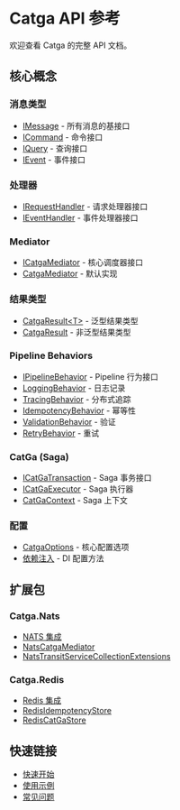 # Catga API 参考

欢迎查看 Catga 的完整 API 文档。

## 核心概念

### 消息类型

- [IMessage](messages.md#imessage) - 所有消息的基接口
- [ICommand](messages.md#icommand) - 命令接口
- [IQuery](messages.md#iquery) - 查询接口
- [IEvent](messages.md#ievent) - 事件接口

### 处理器

- [IRequestHandler](handlers.md#irequesthandler) - 请求处理器接口
- [IEventHandler](handlers.md#ieventhandler) - 事件处理器接口

### Mediator

- [ICatgaMediator](mediator.md) - 核心调度器接口
- [CatgaMediator](mediator.md#catgamediator) - 默认实现

### 结果类型

- [CatgaResult&lt;T&gt;](results.md) - 泛型结果类型
- [CatgaResult](results.md#non-generic) - 非泛型结果类型

### Pipeline Behaviors

- [IPipelineBehavior](pipeline.md) - Pipeline 行为接口
- [LoggingBehavior](pipeline.md#logging) - 日志记录
- [TracingBehavior](pipeline.md#tracing) - 分布式追踪
- [IdempotencyBehavior](pipeline.md#idempotency) - 幂等性
- [ValidationBehavior](pipeline.md#validation) - 验证
- [RetryBehavior](pipeline.md#retry) - 重试

### CatGa (Saga)

- [ICatGaTransaction](catga.md) - Saga 事务接口
- [ICatGaExecutor](catga.md#executor) - Saga 执行器
- [CatGaContext](catga.md#context) - Saga 上下文

### 配置

- [CatgaOptions](configuration.md) - 核心配置选项
- [依赖注入](dependency-injection.md) - DI 配置方法

## 扩展包

### Catga.Nats

- [NATS 集成](../guides/nats-integration.md)
- [NatsCatgaMediator](nats/mediator.md)
- [NatsTransitServiceCollectionExtensions](nats/configuration.md)

### Catga.Redis

- [Redis 集成](../guides/redis-integration.md)
- [RedisIdempotencyStore](redis/idempotency.md)
- [RedisCatGaStore](redis/saga-store.md)

## 快速链接

- [快速开始](../guides/quick-start.md)
- [使用示例](../examples/)
- [常见问题](../faq.md)

